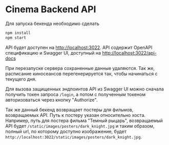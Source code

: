 # Cinema Backend API

Для запуска бекенда необходимо сделать

```sh
npm install
npm start
```

API будет доступен на [http://localhost:3022](http://localhost:3022).
API содержит OpenAPI спецификацию и Swagger UI, доступный на [http://localhost:3022/api-docs](http://localhost:3022/api-docs)

При перезапуске сервера сохраненные данные удаляются. Так же, расписание киносеансов перегенерируется так, чтобы начинаться с текущего дня.

Для вызова защищенных эндпоинтов API из Swagger UI можно сначала получить токен запроса `/login`, а потом с полученным токеном авторизоваться через кнопку "Authorize".

Так же данный бекенд возвращает постеры для фильмов, возвращаемых API. Путь к постеру указан относительно хоста. Например, путь для постера фильма "Темный рыцарь", возвращаемый API будет `/static/images/posters/dark_knight.jpg` и таким образом, полный url, по которому доступно изображение, будет `http://localhost:3022/static/images/posters/dark_knight.jpg`.
